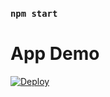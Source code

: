 

### `npm start`


# App Demo

[![Deploy](https://www.herokucdn.com/deploy/button.png)](https://koronatakip.herokuapp.com/)
